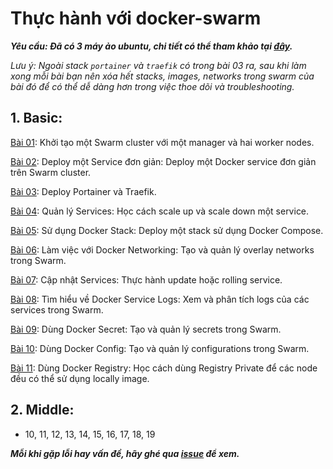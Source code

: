 # Thực hành với docker-swarm
***Yêu cầu: Đã có 3 máy ảo ubuntu, chi tiết có thể tham khảo tại [đây](https://github.com/lekien-2803/docker-swarm-practice/tree/main/virtual-machine).***

*Lưu ý: Ngoài stack `portainer` và `traefik` có trong bài 03 ra, sau khi làm xong mỗi bài bạn nên xóa hết stacks, images, networks trong swarm của bài đó để có thể dễ dàng hơn trong việc thoe dõi và troubleshooting.*

## 1. Basic:

[Bài 01](https://github.com/lekien-2803/docker-swarm-practice/tree/main/01-swarm-cluster): Khởi tạo một Swarm cluster với một manager và hai worker nodes.

[Bài 02](https://github.com/lekien-2803/docker-swarm-practice/tree/main/02-deploy-simple-service): Deploy một Service đơn giản: Deploy một Docker service đơn giản trên Swarm cluster.

[Bài 03](https://github.com/lekien-2803/docker-swarm-practice/tree/main/03-traefik-portainer): Deploy Portainer và Traefik.

[Bài 04](https://github.com/lekien-2803/docker-swarm-practice/tree/main/04-scale-service): Quản lý Services: Học cách scale up và scale down một service.

[Bài 05](https://github.com/lekien-2803/docker-swarm-practice/tree/main/05-deploy-stack): Sử dụng Docker Stack: Deploy một stack sử dụng Docker Compose.

[Bài 06](https://github.com/lekien-2803/docker-swarm-practice/tree/main/06-docker-networking): Làm việc với Docker Networking: Tạo và quản lý overlay networks trong Swarm.

[Bài 07](https://github.com/lekien-2803/docker-swarm-practice/tree/main/07-update-service): Cập nhật Services: Thực hành update hoặc rolling service.

[Bài 08](https://github.com/lekien-2803/docker-swarm-practice/tree/main/08-docker-service-logs): Tìm hiểu về Docker Service Logs: Xem và phân tích logs của các services trong Swarm.

[Bài 09](https://github.com/lekien-2803/docker-swarm-practice/tree/main/09-docker-secrets): Dùng Docker Secret: Tạo và quản lý secrets trong Swarm.

[Bài 10](https://github.com/lekien-2803/docker-swarm-practice/tree/main/10-docker-config): Dùng Docker Config: Tạo và quản lý configurations trong Swarm.

[Bài 11](https://github.com/lekien-2803/docker-swarm-practice/tree/main/11-docker-registry): Dùng Docker Registry: Học cách dùng Registry Private để các node đều có thể sử dụng locally image.

## 2. Middle: 

- 10, 11, 12, 13, 14, 15, 16, 17, 18, 19


***Mỗi khi gặp lỗi hay vấn đề, hãy ghé qua [issue](https://github.com/lekien-2803/docker-swarm-practice/issues) để xem.***